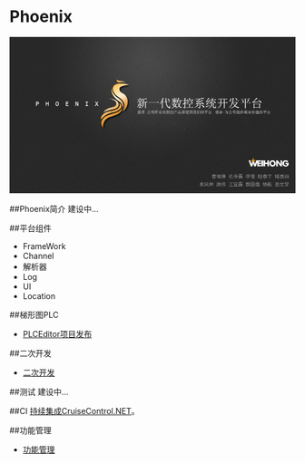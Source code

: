 ﻿# Phoenix

![Phoenix.jpg](/helps/Help_R/Phoenixlogo.jpg "title")

##Phoenix简介
建设中...
	
##平台组件
* FrameWork
* Channel
* 解析器
* Log
* UI
* Location

##梯形图PLC
* [PLCEditor项目发布](docs\PLC\PLCEditor总览.md)

##二次开发

* [二次开发](docs\二次开发\二次开发目录.md)

##测试
建设中...

##CI
[持续集成CruiseControl.NET](docs\ccnet\ccnet.md)。

##功能管理

* [功能管理](docs\功能管理.md)
